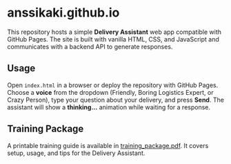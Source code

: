 # anssikaki.github.io

This repository hosts a simple **Delivery Assistant** web app compatible with GitHub Pages. The site is built with vanilla HTML, CSS, and JavaScript and communicates with a backend API to generate responses.

## Usage

Open `index.html` in a browser or deploy the repository with GitHub Pages. Choose a **voice** from the dropdown (Friendly, Boring Logistics Expert, or Crazy Person), type your question about your delivery, and press **Send**. The assistant will show a **thinking...** animation while waiting for a response.

## Training Package

A printable training guide is available in [training_package.pdf](training_package.pdf). It covers setup, usage, and tips for the Delivery Assistant.
